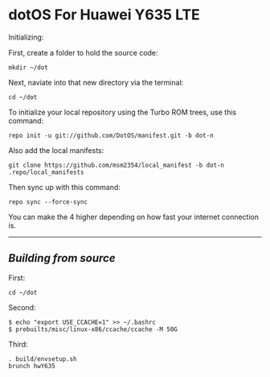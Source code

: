 dotOS  For Huawei Y635 LTE
=============================

Initializing:

First, create a folder to hold the source code: 

	mkdir ~/dot

Next, naviate into that new directory via the terminal:

	cd ~/dot

To initialize your local repository using the Turbo ROM trees, use this command:

	repo init -u git://github.com/DotOS/manifest.git -b dot-n

Also add the local manifests:

	git clone https://github.com/msm2354/local_manifest -b dot-n .repo/local_manifests

Then sync up with this command:

	repo sync --force-sync
	
You can make the 4 higher depending on how fast your internet connection is. 

-------------
 
_Building from source_
---------------

First:

	cd ~/dot

Second:

	$ echo "export USE_CCACHE=1" >> ~/.bashrc
	$ prebuilts/misc/linux-x86/ccache/ccache -M 50G

Third:

	. build/envsetup.sh
	brunch hwY635

